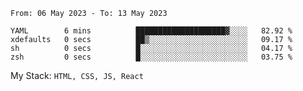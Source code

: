 <!--START_SECTION:waka-->

```text
From: 06 May 2023 - To: 13 May 2023

YAML        6 mins          ████████████████████▓░░░░   82.92 %
xdefaults   0 secs          ██▒░░░░░░░░░░░░░░░░░░░░░░   09.17 %
sh          0 secs          █░░░░░░░░░░░░░░░░░░░░░░░░   04.17 %
zsh         0 secs          █░░░░░░░░░░░░░░░░░░░░░░░░   03.75 %
```

<!--END_SECTION:waka-->
My Stack: `HTML, CSS, JS, React`
